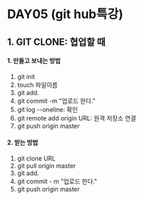 # DAY05 (git hub특강)

## 1. GIT CLONE: 협업할 때

#### 1. 만들고 보내는 방법

1. git init
2. touch 파일이름
3. git add. 
4. git commit -m "업로드 한다."
5. git log --oneline: 확인
6. git remote add origin URL: 원격 저장소 연결
7. git push origin master


#### 2. 받는 방법

1. git clone URL
2. git pull origin master
3. git add.
4. git commit - m "업로드 한다."
5. git push origin master
